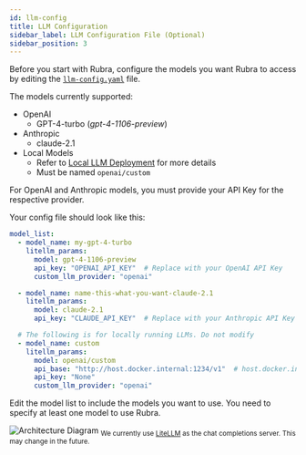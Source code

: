 ```yaml
---
id: llm-config
title: LLM Configuration
sidebar_label: LLM Configuration File (Optional)
sidebar_position: 3
---
```


Before you start with Rubra, configure the models you want Rubra to access by editing the [`llm-config.yaml`](https://github.com/acorn-io/rubra/blob/main/llm-config.yaml) file.

The models currently supported:
* OpenAI
  * GPT-4-turbo (*gpt-4-1106-preview*)
* Anthropic
  * claude-2.1
* Local Models
  * Refer to [Local LLM Deployment](/installation/prerequisites#local-llm-deployment-optional) for more details
  * Must be named `openai/custom`

For OpenAI and Anthropic models, you must provide your API Key for the respective provider.

Your config file should look like this:

```yaml
model_list:
  - model_name: my-gpt-4-turbo
    litellm_params:
      model: gpt-4-1106-preview
      api_key: "OPENAI_API_KEY"  # Replace with your OpenAI API Key
      custom_llm_provider: "openai"

  - model_name: name-this-what-you-want-claude-2.1
    litellm_params:
      model: claude-2.1
      api_key: "CLAUDE_API_KEY"  # Replace with your Anthropic API Key

  # The following is for locally running LLMs. Do not modify
  - model_name: custom 
    litellm_params:
      model: openai/custom
      api_base: "http://host.docker.internal:1234/v1"  # host.docker.internal allows docker to use your local machine's IP address (localhost)
      api_key: "None"
      custom_llm_provider: "openai"
```

Edit the model list to include the models you want to use. You need to specify at least one model to use Rubra.

![Architecture Diagram](/img/llm-config.svg)
<sub>We currently use [LiteLLM](https://docs.litellm.ai/docs/proxy/configs#quick-start) as the chat completions server. This may change in the future.</sub>
